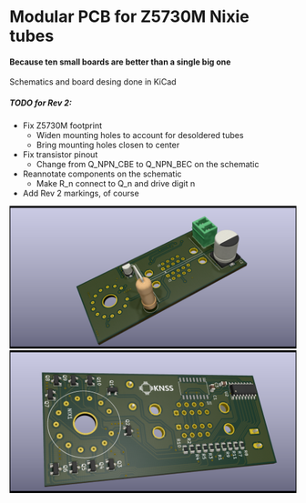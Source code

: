 # Modular PCB for Z5730M Nixie tubes
#### Because ten small boards are better than a single big one
Schematics and board desing done in KiCad
##### TODO for Rev 2:
* Fix Z5730M footprint
  * Widen mounting holes to account for desoldered tubes
  * Bring mounting holes closen to center
* Fix transistor pinout
  * Change from Q_NPN_CBE to Q_NPN_BEC on the schematic
* Reannotate components on the schematic
  * Make R_n connect to Q_n and drive digit n
* Add Rev 2 markings, of course

![top](PCB_TOP.png)
![bottom](PCB_BOT.png)
